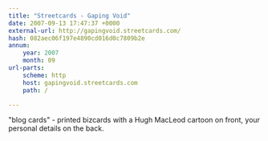 ```yaml
---
title: "Streetcards - Gaping Void"
date: 2007-09-13 17:47:37 +0000
external-url: http://gapingvoid.streetcards.com/
hash: 082aec06f197e4890cd016d0c7809b2e
annum:
    year: 2007
    month: 09
url-parts:
    scheme: http
    host: gapingvoid.streetcards.com
    path: /

---
```


"blog cards" - printed bizcards with a Hugh MacLeod cartoon on front, your personal details on the back.
